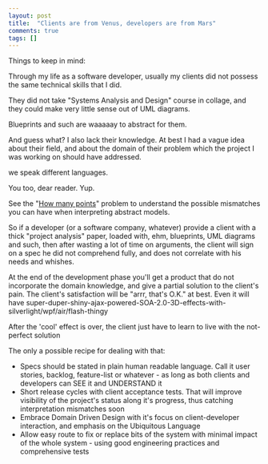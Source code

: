 ```yaml
---
layout: post
title:  "Clients are from Venus, developers are from Mars"
comments: true
tags: []
---
```



Things to keep in mind: 



Through my life as a software developer, usually my clients did not possess the same technical skills that I did.

They did not take "Systems Analysis and Design" course in collage, and they could make very little sense out of UML diagrams. 

Blueprints and such are waaaaay to abstract for them.



And guess what? I also lack their knowledge. At best I had a vague idea about their field, and about the domain of their problem which the project I was working on should have addressed.





we speak different languages.





You too, dear reader. Yup. 



See the "[How many points](http://gojko.net/2008/08/29/how-many-points-are-there-in-a-five-point-star/)" problem to understand the possible mismatches you can have when interpreting abstract models.



So if a developer (or a software company, whatever) provide a client with a thick "project analysis" paper, loaded with, ehm, blueprints, UML diagrams and such, then after wasting a lot of time on arguments, the client will sign on a spec he did not comprehend fully, and does not correlate with his needs and whishes. 

At the end of the development phase you'll get a product that do not incorporate the domain knowledge, and give a partial solution to the client's pain. The client's satisfaction will be "arrr, that's O.K." at best. Even it will have super-duper-shiny-ajax-powered-SOA-2.0-3D-effects-with-silverlight/wpf/air/flash-thingy

After the 'cool' effect is over, the client just have to learn to live with the not-perfect solution







The only a possible recipe for dealing with that:

- Specs should be stated in plain human readable language. Call it user stories, backlog, feature-list or whatever - as long as both clients and developers can SEE it and UNDERSTAND it
- Short release cycles with client acceptance tests. That will improve visibility of the project's status along it's progress, thus catching interpretation mismatches soon
- Embrace Domain Driven Design with it's focus on client-developer interaction, and emphasis on the Ubiquitous Language
- Allow easy route to fix or replace bits of the system with minimal impact of the whole system - using good engineering practices and comprehensive tests


